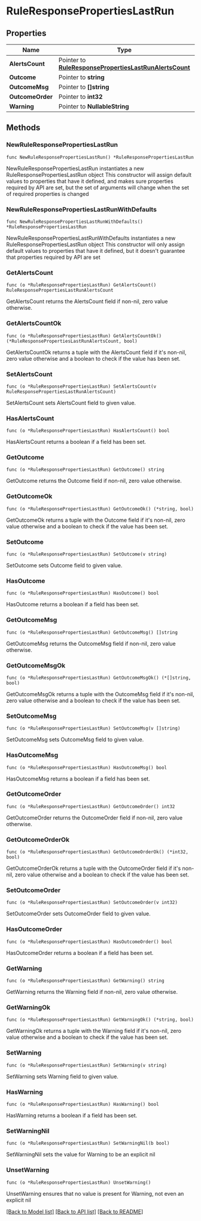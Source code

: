# RuleResponsePropertiesLastRun

## Properties

Name | Type | Description | Notes
------------ | ------------- | ------------- | -------------
**AlertsCount** | Pointer to [**RuleResponsePropertiesLastRunAlertsCount**](RuleResponsePropertiesLastRunAlertsCount.md) |  | [optional] 
**Outcome** | Pointer to **string** |  | [optional] 
**OutcomeMsg** | Pointer to **[]string** |  | [optional] 
**OutcomeOrder** | Pointer to **int32** |  | [optional] 
**Warning** | Pointer to **NullableString** |  | [optional] 

## Methods

### NewRuleResponsePropertiesLastRun

`func NewRuleResponsePropertiesLastRun() *RuleResponsePropertiesLastRun`

NewRuleResponsePropertiesLastRun instantiates a new RuleResponsePropertiesLastRun object
This constructor will assign default values to properties that have it defined,
and makes sure properties required by API are set, but the set of arguments
will change when the set of required properties is changed

### NewRuleResponsePropertiesLastRunWithDefaults

`func NewRuleResponsePropertiesLastRunWithDefaults() *RuleResponsePropertiesLastRun`

NewRuleResponsePropertiesLastRunWithDefaults instantiates a new RuleResponsePropertiesLastRun object
This constructor will only assign default values to properties that have it defined,
but it doesn't guarantee that properties required by API are set

### GetAlertsCount

`func (o *RuleResponsePropertiesLastRun) GetAlertsCount() RuleResponsePropertiesLastRunAlertsCount`

GetAlertsCount returns the AlertsCount field if non-nil, zero value otherwise.

### GetAlertsCountOk

`func (o *RuleResponsePropertiesLastRun) GetAlertsCountOk() (*RuleResponsePropertiesLastRunAlertsCount, bool)`

GetAlertsCountOk returns a tuple with the AlertsCount field if it's non-nil, zero value otherwise
and a boolean to check if the value has been set.

### SetAlertsCount

`func (o *RuleResponsePropertiesLastRun) SetAlertsCount(v RuleResponsePropertiesLastRunAlertsCount)`

SetAlertsCount sets AlertsCount field to given value.

### HasAlertsCount

`func (o *RuleResponsePropertiesLastRun) HasAlertsCount() bool`

HasAlertsCount returns a boolean if a field has been set.

### GetOutcome

`func (o *RuleResponsePropertiesLastRun) GetOutcome() string`

GetOutcome returns the Outcome field if non-nil, zero value otherwise.

### GetOutcomeOk

`func (o *RuleResponsePropertiesLastRun) GetOutcomeOk() (*string, bool)`

GetOutcomeOk returns a tuple with the Outcome field if it's non-nil, zero value otherwise
and a boolean to check if the value has been set.

### SetOutcome

`func (o *RuleResponsePropertiesLastRun) SetOutcome(v string)`

SetOutcome sets Outcome field to given value.

### HasOutcome

`func (o *RuleResponsePropertiesLastRun) HasOutcome() bool`

HasOutcome returns a boolean if a field has been set.

### GetOutcomeMsg

`func (o *RuleResponsePropertiesLastRun) GetOutcomeMsg() []string`

GetOutcomeMsg returns the OutcomeMsg field if non-nil, zero value otherwise.

### GetOutcomeMsgOk

`func (o *RuleResponsePropertiesLastRun) GetOutcomeMsgOk() (*[]string, bool)`

GetOutcomeMsgOk returns a tuple with the OutcomeMsg field if it's non-nil, zero value otherwise
and a boolean to check if the value has been set.

### SetOutcomeMsg

`func (o *RuleResponsePropertiesLastRun) SetOutcomeMsg(v []string)`

SetOutcomeMsg sets OutcomeMsg field to given value.

### HasOutcomeMsg

`func (o *RuleResponsePropertiesLastRun) HasOutcomeMsg() bool`

HasOutcomeMsg returns a boolean if a field has been set.

### GetOutcomeOrder

`func (o *RuleResponsePropertiesLastRun) GetOutcomeOrder() int32`

GetOutcomeOrder returns the OutcomeOrder field if non-nil, zero value otherwise.

### GetOutcomeOrderOk

`func (o *RuleResponsePropertiesLastRun) GetOutcomeOrderOk() (*int32, bool)`

GetOutcomeOrderOk returns a tuple with the OutcomeOrder field if it's non-nil, zero value otherwise
and a boolean to check if the value has been set.

### SetOutcomeOrder

`func (o *RuleResponsePropertiesLastRun) SetOutcomeOrder(v int32)`

SetOutcomeOrder sets OutcomeOrder field to given value.

### HasOutcomeOrder

`func (o *RuleResponsePropertiesLastRun) HasOutcomeOrder() bool`

HasOutcomeOrder returns a boolean if a field has been set.

### GetWarning

`func (o *RuleResponsePropertiesLastRun) GetWarning() string`

GetWarning returns the Warning field if non-nil, zero value otherwise.

### GetWarningOk

`func (o *RuleResponsePropertiesLastRun) GetWarningOk() (*string, bool)`

GetWarningOk returns a tuple with the Warning field if it's non-nil, zero value otherwise
and a boolean to check if the value has been set.

### SetWarning

`func (o *RuleResponsePropertiesLastRun) SetWarning(v string)`

SetWarning sets Warning field to given value.

### HasWarning

`func (o *RuleResponsePropertiesLastRun) HasWarning() bool`

HasWarning returns a boolean if a field has been set.

### SetWarningNil

`func (o *RuleResponsePropertiesLastRun) SetWarningNil(b bool)`

 SetWarningNil sets the value for Warning to be an explicit nil

### UnsetWarning
`func (o *RuleResponsePropertiesLastRun) UnsetWarning()`

UnsetWarning ensures that no value is present for Warning, not even an explicit nil

[[Back to Model list]](../README.md#documentation-for-models) [[Back to API list]](../README.md#documentation-for-api-endpoints) [[Back to README]](../README.md)


